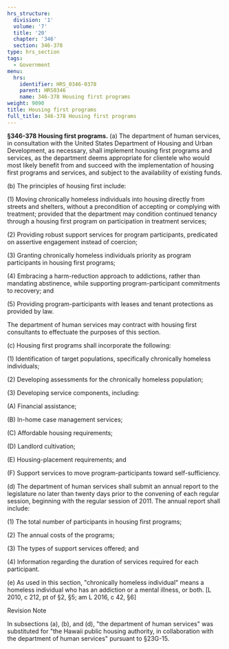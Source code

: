 ```yaml
---
hrs_structure:
  division: '1'
  volume: '7'
  title: '20'
  chapter: '346'
  section: 346-378
type: hrs_section
tags:
  - Government
menu:
  hrs:
    identifier: HRS_0346-0378
    parent: HRS0346
    name: 346-378 Housing first programs
weight: 9090
title: Housing first programs
full_title: 346-378 Housing first programs
---
```

**§346-378** **Housing first programs.** (a) The department of human services, in consultation with the United States Department of Housing and Urban Development, as necessary, shall implement housing first programs and services, as the department deems appropriate for clientele who would most likely benefit from and succeed with the implementation of housing first programs and services, and subject to the availability of existing funds.

(b) The principles of housing first include:

(1) Moving chronically homeless individuals into housing directly from streets and shelters, without a precondition of accepting or complying with treatment; provided that the department may condition continued tenancy through a housing first program on participation in treatment services;

(2) Providing robust support services for program participants, predicated on assertive engagement instead of coercion;

(3) Granting chronically homeless individuals priority as program participants in housing first programs;

(4) Embracing a harm-reduction approach to addictions, rather than mandating abstinence, while supporting program-participant commitments to recovery; and

(5) Providing program-participants with leases and tenant protections as provided by law.

The department of human services may contract with housing first consultants to effectuate the purposes of this section.

(c) Housing first programs shall incorporate the following:

(1) Identification of target populations, specifically chronically homeless individuals;

(2) Developing assessments for the chronically homeless population;

(3) Developing service components, including:

(A) Financial assistance;

(B) In-home case management services;

(C) Affordable housing requirements;

(D) Landlord cultivation;

(E) Housing-placement requirements; and

(F) Support services to move program-participants toward self-sufficiency.

(d) The department of human services shall submit an annual report to the legislature no later than twenty days prior to the convening of each regular session, beginning with the regular session of 2011\. The annual report shall include:

(1) The total number of participants in housing first programs;

(2) The annual costs of the programs;

(3) The types of support services offered; and

(4) Information regarding the duration of services required for each participant.

(e) As used in this section, "chronically homeless individual" means a homeless individual who has an addiction or a mental illness, or both. [L 2010, c 212, pt of §2, §5; am L 2016, c 42, §6]

Revision Note

In subsections (a), (b), and (d), "the department of human services" was substituted for "the Hawaii public housing authority, in collaboration with the department of human services" pursuant to §23G-15.